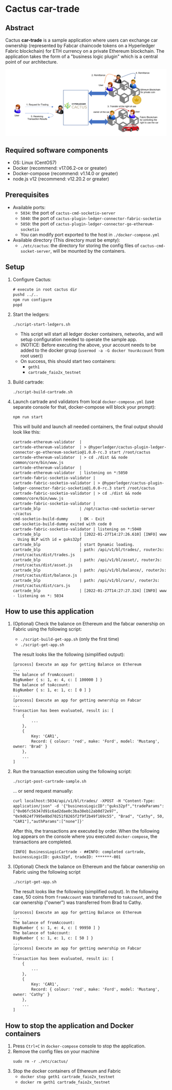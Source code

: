 # Cactus car-trade

## Abstract

Cactus **car-trade** is a sample application where users can exchange car ownership (represented by Fabcar chaincode tokens on a Hyperledger Fabric blockchain) for ETH currency on a private Ethereum blockchain. The application takes the form of a "business logic plugin" which is a central point of our architecture.

![car-trade image](./images/car-trade-image.png)

## Required software components
- OS: Linux (CentOS7)
- Docker (recommend: v17.06.2-ce or greater)
- Docker-compose (recommend: v1.14.0 or greater)
- node.js v12 (recommend: v12.20.2 or greater)

## Prerequisites

- Available ports:
    - `5034`: the port of `cactus-cmd-socketio-server`
    - `5040`: the port of `cactus-plugin-ledger-connector-fabric-socketio`
    - `5050`: the port of `cactus-plugin-ledger-connector-go-ethereum-socketio`
    - You can modify port exported to the host in `./docker-compose.yml`
- Available directory (This directory must be empty):
    - `./etc/cactus`: the directory for storing the config files of `cactus-cmd-socket-server`, will be mounted by the containers.

## Setup
1. Configure Cactus:
    ```
    # execute in root cactus dir
    pushd ../..
    npm run configure
    popd
    ```

1. Start the ledgers:
    ```
    ./script-start-ledgers.sh
    ```
    - This script will start all ledger docker containers, networks, and will setup configuration needed to operate the sample app.
    - (NOTICE: Before executing the above, your account needs to be added to the docker group (`usermod -a -G docker YourAccount` from root user))
    - On success, this should start two containers:
        - `geth1`
        - `cartrade_faio2x_testnet`

1. Build cartrade:
    ```
    ./script-build-cartrade.sh
    ```

1. Launch cartrade and validators from local `docker-compose.yml` (use separate console for that, docker-compose will block your prompt):
    ```
    npm run start
    ```
    This will build and launch all needed containers, the final output should look like this:
    ```
    cartrade-ethereum-validator  |
    cartrade-ethereum-validator  | > @hyperledger/cactus-plugin-ledger-connector-go-ethereum-socketio@1.0.0-rc.3 start /root/cactus
    cartrade-ethereum-validator  | > cd ./dist && node common/core/bin/www.js
    cartrade-ethereum-validator  |
    cartrade-ethereum-validator  | listening on *:5050
    cartrade-fabric-socketio-validator |
    cartrade-fabric-socketio-validator | > @hyperledger/cactus-plugin-ledger-connector-fabric-socketio@1.0.0-rc.3 start /root/cactus
    cartrade-fabric-socketio-validator | > cd ./dist && node common/core/bin/www.js
    cartrade-fabric-socketio-validator |
    cartrade_blp                 | /opt/cactus-cmd-socketio-server ~/cactus
    cmd-socketio-build-dummy     | OK - Exit
    cmd-socketio-build-dummy exited with code 0
    cartrade-fabric-socketio-validator | listening on *:5040
    cartrade_blp                 | [2022-01-27T14:27:26.610] [INFO] www - Using BLP with id = guks32pf
    cartrade_blp                 | start Dynamic loading.
    cartrade_blp                 | path: /api/v1/bl/trades/, routerJs: /root/cactus/dist/trades.js
    cartrade_blp                 | path: /api/v1/bl/asset/, routerJs: /root/cactus/dist/asset.js
    cartrade_blp                 | path: /api/v1/bl/balance/, routerJs: /root/cactus/dist/balance.js
    cartrade_blp                 | path: /api/v1/bl/cars/, routerJs: /root/cactus/dist/cars.js
    cartrade_blp                 | [2022-01-27T14:27:27.324] [INFO] www - listening on *: 5034
    ```

## How to use this application

1. (Optional) Check the balance on Ethereum and the fabcar ownership on Fabric using the following script:
    - `./script-build-get-app.sh` (only the first time)
    - `./script-get-app.sh`

    The result looks like the following (simplified output):
    ```
    [process] Execute an app for getting Balance on Ethereum
    ...
    The balance of fromAccount:
    BigNumber { s: 1, e: 4, c: [ 100000 ] }
    The balance of toAccount:
    BigNumber { s: 1, e: 1, c: [ 0 ] }
    ...
    [process] Execute an app for getting ownership on Fabcar
    ...
    Transaction has been evaluated, result is: [
        {
            ...
        },
        {
            Key: 'CAR1',
            Record: { colour: 'red', make: 'Ford', model: 'Mustang', owner: 'Brad' }
        },
        ...
    ]
    ```
1. Run the transaction execution using the following script:
    ```
    ./script-post-cartrade-sample.sh
    ```
    ... or send request manually:
    ```
    curl localhost:5034/api/v1/bl/trades/ -XPOST -H "Content-Type: application/json" -d '{"businessLogicID":"guks32pf","tradeParams":["0x06fc56347d91c6ad2dae0c3ba38eb12ab0d72e97", "0x9d624f7995e8bd70251f8265f2f9f2b49f169c55", "Brad", "Cathy", 50, "CAR1"],"authParams":["none"]}'
    ```
    After this, the transactions are executed by order. When the following log appears on the console where you executed `docker-compose`, the transactions are completed.
    ```
    [INFO] BusinessLogicCartrade - ##INFO: completed cartrade, businessLogicID: guks32pf, tradeID: *******-001
    ```
1. (Optional) Check the balance on Ethereum and the fabcar ownership on Fabric using the following script
    ```
    ./script-get-app.sh
    ```
    The result looks like the following (simplified output). In the following case, 50 coins from `fromAccount` was transferred to `toAccount`, and the car ownership ("owner") was transferred from Brad to Cathy.
    ```
    [process] Execute an app for getting Balance on Ethereum
    ...
    The balance of fromAccount:
    BigNumber { s: 1, e: 4, c: [ 99950 ] }
    The balance of toAccount:
    BigNumber { s: 1, e: 1, c: [ 50 ] }
    ...
    [process] Execute an app for getting ownership on Fabcar
    ...
    Transaction has been evaluated, result is: [
        {
            ...
        },
        {
            Key: 'CAR1',
            Record: { colour: 'red', make: 'Ford', model: 'Mustang', owner: 'Cathy' }
        },
        ...
    ]
    ```

## How to stop the application and Docker containers

1. Press `Ctrl+C` in `docker-compose` console to stop the application.
1. Remove the config files on your machine
    ```
    sudo rm -r ./etc/cactus/
    ```
1. Stop the docker containers of Ethereum and Fabric
    - `docker stop geth1 cartrade_faio2x_testnet`
    - `docker rm geth1 cartrade_faio2x_testnet`
